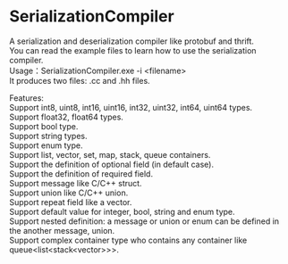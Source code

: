 # SerializationCompiler
A serialization and deserialization compiler like protobuf and thrift.<br>
You can read the example files to learn how to use the serialization compiler.<br>
Usage：SerializationCompiler.exe -i &lt;filename&gt;<br>
It produces two files: .cc and .hh files.<br>

Features:<br>
Support int8, uint8, int16, uint16, int32, uint32, int64, uint64 types.<br>
Support float32, float64 types.<br>
Support bool type.<br>
Support string types.<br>
Support enum type.<br>
Support list, vector, set, map, stack, queue containers.<br>
Support the definition of optional field (in default case).<br>
Support the definition of required field.<br>
Support message like C/C++ struct.<br>
Support union like C/C++ union.<br>
Support repeat field like a vector.<br>
Support default value for integer, bool, string and enum type.<br>
Support nested definition: a message or union or enum can be defined in the another message, union.<br>
Support complex container type who contains any container like queue<list<stack<vector<msg1>>>>.<br>